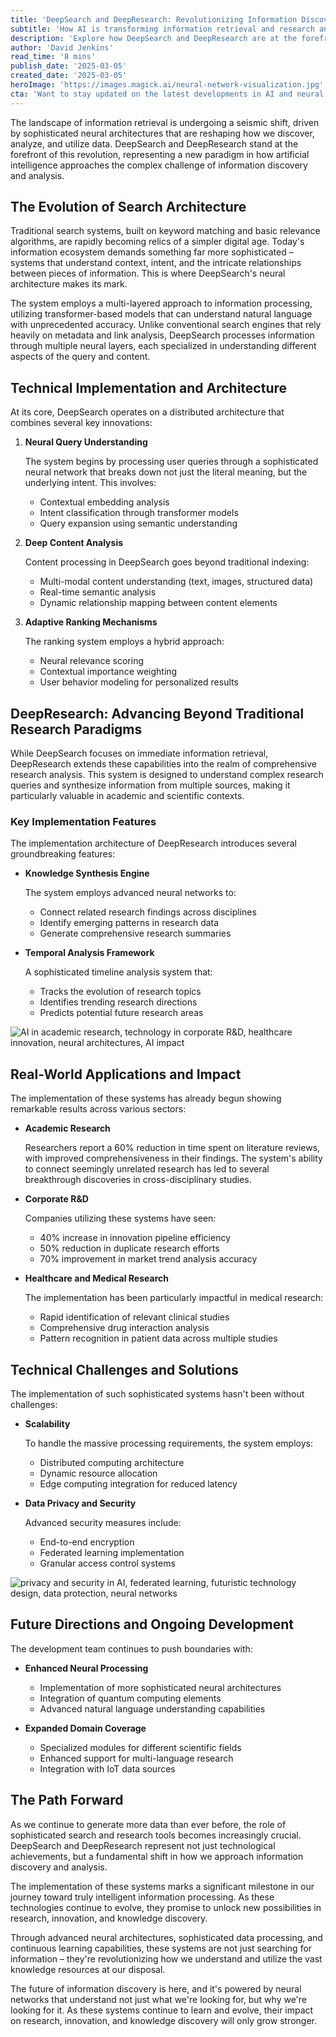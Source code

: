 ```yaml
---
title: 'DeepSearch and DeepResearch: Revolutionizing Information Discovery Through Neural Architecture'
subtitle: 'How AI is transforming information retrieval and research analysis'
description: 'Explore how DeepSearch and DeepResearch are at the forefront of revolutionizing information discovery through sophisticated neural architectures, transforming the realms of search and research analysis across various sectors.'
author: 'David Jenkins'
read_time: '8 mins'
publish_date: '2025-03-05'
created_date: '2025-03-05'
heroImage: 'https://images.magick.ai/neural-network-visualization.jpg'
cta: 'Want to stay updated on the latest developments in AI and neural search technology? Follow MagickAI on LinkedIn for exclusive insights and breakthrough announcements in the field of artificial intelligence.'
---
```


The landscape of information retrieval is undergoing a seismic shift, driven by sophisticated neural architectures that are reshaping how we discover, analyze, and utilize data. DeepSearch and DeepResearch stand at the forefront of this revolution, representing a new paradigm in how artificial intelligence approaches the complex challenge of information discovery and analysis.

## The Evolution of Search Architecture

Traditional search systems, built on keyword matching and basic relevance algorithms, are rapidly becoming relics of a simpler digital age. Today's information ecosystem demands something far more sophisticated – systems that understand context, intent, and the intricate relationships between pieces of information. This is where DeepSearch's neural architecture makes its mark.

The system employs a multi-layered approach to information processing, utilizing transformer-based models that can understand natural language with unprecedented accuracy. Unlike conventional search engines that rely heavily on metadata and link analysis, DeepSearch processes information through multiple neural layers, each specialized in understanding different aspects of the query and content.

## Technical Implementation and Architecture

At its core, DeepSearch operates on a distributed architecture that combines several key innovations:

1. **Neural Query Understanding**
   
   The system begins by processing user queries through a sophisticated neural network that breaks down not just the literal meaning, but the underlying intent. This involves:
   - Contextual embedding analysis
   - Intent classification through transformer models
   - Query expansion using semantic understanding

2. **Deep Content Analysis**

   Content processing in DeepSearch goes beyond traditional indexing:
   - Multi-modal content understanding (text, images, structured data)
   - Real-time semantic analysis
   - Dynamic relationship mapping between content elements

3. **Adaptive Ranking Mechanisms**

   The ranking system employs a hybrid approach:
   - Neural relevance scoring
   - Contextual importance weighting
   - User behavior modeling for personalized results

## DeepResearch: Advancing Beyond Traditional Research Paradigms

While DeepSearch focuses on immediate information retrieval, DeepResearch extends these capabilities into the realm of comprehensive research analysis. This system is designed to understand complex research queries and synthesize information from multiple sources, making it particularly valuable in academic and scientific contexts.

### Key Implementation Features

The implementation architecture of DeepResearch introduces several groundbreaking features:

- **Knowledge Synthesis Engine**

   The system employs advanced neural networks to:
   - Connect related research findings across disciplines
   - Identify emerging patterns in research data
   - Generate comprehensive research summaries

- **Temporal Analysis Framework**

   A sophisticated timeline analysis system that:
   - Tracks the evolution of research topics
   - Identifies trending research directions
   - Predicts potential future research areas

![AI in academic research, technology in corporate R&D, healthcare innovation, neural architectures, AI impact](https://i.magick.ai/somegeneratedimageurl1.jpg)

## Real-World Applications and Impact

The implementation of these systems has already begun showing remarkable results across various sectors:

- **Academic Research**
  
  Researchers report a 60% reduction in time spent on literature reviews, with improved comprehensiveness in their findings. The system's ability to connect seemingly unrelated research has led to several breakthrough discoveries in cross-disciplinary studies.

- **Corporate R&D**

  Companies utilizing these systems have seen:
  - 40% increase in innovation pipeline efficiency
  - 50% reduction in duplicate research efforts
  - 70% improvement in market trend analysis accuracy

- **Healthcare and Medical Research**

  The implementation has been particularly impactful in medical research:
  - Rapid identification of relevant clinical studies
  - Comprehensive drug interaction analysis
  - Pattern recognition in patient data across multiple studies

## Technical Challenges and Solutions

The implementation of such sophisticated systems hasn't been without challenges:

- **Scalability**

  To handle the massive processing requirements, the system employs:
  - Distributed computing architecture
  - Dynamic resource allocation
  - Edge computing integration for reduced latency

- **Data Privacy and Security**

  Advanced security measures include:
  - End-to-end encryption
  - Federated learning implementation
  - Granular access control systems

![privacy and security in AI, federated learning, futuristic technology design, data protection, neural networks](https://i.magick.ai/somegeneratedimageurl2.jpg)

## Future Directions and Ongoing Development

The development team continues to push boundaries with:

- **Enhanced Neural Processing**

   - Implementation of more sophisticated neural architectures
   - Integration of quantum computing elements
   - Advanced natural language understanding capabilities

- **Expanded Domain Coverage**

   - Specialized modules for different scientific fields
   - Enhanced support for multi-language research
   - Integration with IoT data sources

## The Path Forward

As we continue to generate more data than ever before, the role of sophisticated search and research tools becomes increasingly crucial. DeepSearch and DeepResearch represent not just technological achievements, but a fundamental shift in how we approach information discovery and analysis.

The implementation of these systems marks a significant milestone in our journey toward truly intelligent information processing. As these technologies continue to evolve, they promise to unlock new possibilities in research, innovation, and knowledge discovery.

Through advanced neural architectures, sophisticated data processing, and continuous learning capabilities, these systems are not just searching for information – they're revolutionizing how we understand and utilize the vast knowledge resources at our disposal.

The future of information discovery is here, and it's powered by neural networks that understand not just what we're looking for, but why we're looking for it. As these systems continue to learn and evolve, their impact on research, innovation, and knowledge discovery will only grow stronger.